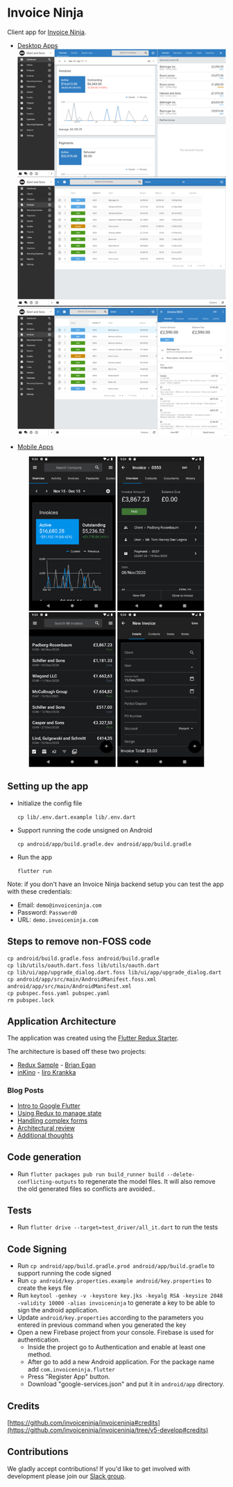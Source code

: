# Invoice Ninja

Client app for [Invoice Ninja](https://github.com/oniangel12933/Admin_portal).

- [Desktop Apps](https://invoiceninja.com/desktop)
![ScreenShot](https://github.com/oniangel12933/Admin_portal/blob/b190d4cfcb6b11fe3b40071ad9c9e2e677c8415b/samples/screenshots/5.png)
![ScreenShot](https://github.com/oniangel12933/Admin_portal/blob/b190d4cfcb6b11fe3b40071ad9c9e2e677c8415b/samples/screenshots/6.png)
![ScreenShot](https://github.com/oniangel12933/Admin_portal/blob/b190d4cfcb6b11fe3b40071ad9c9e2e677c8415b/samples/screenshots/7.png)

- [Mobile Apps](https://invoiceninja.com/mobile)
<p align="center">
    <img src="https://github.com/oniangel12933/Admin_portal/blob/b190d4cfcb6b11fe3b40071ad9c9e2e677c8415b/samples/screenshots/1.png" alt="Dashboard" width="200"/>
    <img src="https://github.com/oniangel12933/Admin_portal/blob/b190d4cfcb6b11fe3b40071ad9c9e2e677c8415b/samples/screenshots/2.png" alt="View Invoice" width="200"/>
    <img src="https://github.com/oniangel12933/Admin_portal/blob/b190d4cfcb6b11fe3b40071ad9c9e2e677c8415b/samples/screenshots/3.png" alt="List Invoice" width="200"/>
    <img src="https://github.com/oniangel12933/Admin_portal/blob/b190d4cfcb6b11fe3b40071ad9c9e2e677c8415b/samples/screenshots/4.png" alt="New Invoice" width="200"/>
</p>

## Setting up the app

- Initialize the config file

    `cp lib/.env.dart.example lib/.env.dart`

- Support running the code unsigned on Android

    `cp android/app/build.gradle.dev android/app/build.gradle`

- Run the app

    `flutter run`

Note: if you don't have an Invoice Ninja backend setup you can test the app with these credentials:

- Email: `demo@invoiceninja.com`
- Password: `Password0`
- URL: `demo.invoiceninja.com`

## Steps to remove non-FOSS code

```
cp android/build.gradle.foss android/build.gradle
cp lib/utils/oauth.dart.foss lib/utils/oauth.dart
cp lib/ui/app/upgrade_dialog.dart.foss lib/ui/app/upgrade_dialog.dart
cp android/app/src/main/AndroidManifest.foss.xml android/app/src/main/AndroidManifest.xml
cp pubspec.foss.yaml pubspec.yaml 
rm pubspec.lock
```

## Application Architecture

The application was created using the [Flutter Redux Starter](https://github.com/hillelcoren/flutter-redux-starter).

The architecture is based off these two projects:

- [Redux Sample](https://github.com/brianegan/flutter_architecture_samples/tree/master/redux) - [Brian Egan](https://twitter.com/brianegan)
- [inKino](https://github.com/roughike/inKino) - [Iiro Krankka](https://twitter.com/koorankka)

### Blog Posts
- [Intro to Google Flutter](https://hillel.dev/2018/05/18/flutter-is-darts-killer-app/)
- [Using Redux to manage state](https://hillel.dev/2018/06/01/building-a-large-flutter-app-with-redux/)
- [Handling complex forms](https://hillel.dev/2018/06/18/flutter-using-redux-to-manage-complex-forms-with-multiple-tabs-and-relationships/)
- [Architectural review](https://hillel.dev/2018/08/10/an-architectural-review-of-the-invoice-ninja-flutter-app/)
- [Additional thoughts](https://hillel.dev/2018/08/24/ongoing-adventures-with-flutter-and-redux/)

## Code generation
- Run `flutter packages pub run build_runner build --delete-conflicting-outputs` to regenerate the model files. It will also remove the old generated files so conflicts are avoided..

## Tests
- Run `flutter drive --target=test_driver/all_it.dart` to run the tests
    
## Code Signing
- Run `cp android/app/build.gradle.prod android/app/build.gradle` to support running the code signed
- Run `cp android/key.properties.example android/key.properties` to create the keys file
- Run `keytool -genkey -v -keystore key.jks -keyalg RSA -keysize 2048 -validity 10000 -alias invoiceninja` to generate a key to be able to sign the android application.
- Update `android/key.properties` according to the parameters you entered in previous command when you generated the key 
- Open a new Firebase project from your console. Firebase is used for authentication.
    - Inside the project go to Authentication and enable at least one method.
    - After go to add a new Android application. For the package name add `com.invoiceninja.flutter`
    - Press "Register App" button.
    - Download "google-services.json" and put it in `android/app` directory.

## Credits

[https://github.com/invoiceninja/invoiceninja#credits](https://github.com/invoiceninja/invoiceninja/tree/v5-develop#credits)

## Contributions

We gladly accept contributions! If you'd like to get involved with development please join our [Slack group](http://slack.invoiceninja.com/).
